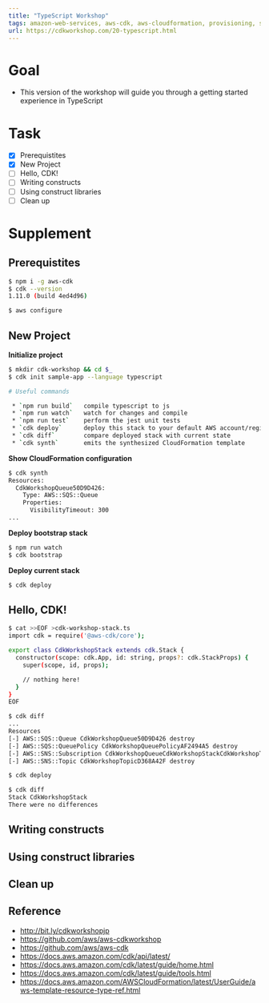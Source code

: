 ```yaml
---
title: "TypeScript Workshop"
tags: amazon-web-services, aws-cdk, aws-cloudformation, provisioning, software-deployment
url: https://cdkworkshop.com/20-typescript.html
---
```


# Goal
- This version of the workshop will guide you through a getting started experience in TypeScript

# Task
- [x] Prerequistites
- [x] New Project
- [ ] Hello, CDK!
- [ ] Writing constructs
- [ ] Using construct libraries
- [ ] Clean up

# Supplement
## Prerequistites
```sh
$ npm i -g aws-cdk
$ cdk --version
1.11.0 (build 4ed4d96)

$ aws configure
```

## New Project
**Initialize project**
```sh
$ mkdir cdk-workshop && cd $_
$ cdk init sample-app --language typescript

# Useful commands

 * `npm run build`   compile typescript to js
 * `npm run watch`   watch for changes and compile
 * `npm run test`    perform the jest unit tests
 * `cdk deploy`      deploy this stack to your default AWS account/region
 * `cdk diff`        compare deployed stack with current state
 * `cdk synth`       emits the synthesized CloudFormation template
```

**Show CloudFormation configuration**
```sh
$ cdk synth
Resources:
  CdkWorkshopQueue50D9D426:
    Type: AWS::SQS::Queue
    Properties:
      VisibilityTimeout: 300
...
```

**Deploy bootstrap stack**
```sh
$ npm run watch
$ cdk bootstrap
```

**Deploy current stack**
```sh
$ cdk deploy
```

## Hello, CDK!
```sh
$ cat >>EOF >cdk-workshop-stack.ts
import cdk = require('@aws-cdk/core');

export class CdkWorkshopStack extends cdk.Stack {
  constructor(scope: cdk.App, id: string, props?: cdk.StackProps) {
    super(scope, id, props);

    // nothing here!
  }
}
EOF

$ cdk diff
...
Resources
[-] AWS::SQS::Queue CdkWorkshopQueue50D9D426 destroy
[-] AWS::SQS::QueuePolicy CdkWorkshopQueuePolicyAF2494A5 destroy
[-] AWS::SNS::Subscription CdkWorkshopQueueCdkWorkshopStackCdkWorkshopTopicD7BE96438B5AD106 destroy
[-] AWS::SNS::Topic CdkWorkshopTopicD368A42F destroy

$ cdk deploy

$ cdk diff
Stack CdkWorkshopStack
There were no differences
```

## Writing constructs
## Using construct libraries
## Clean up

## Reference
- http://bit.ly/cdkworkshopjp
- https://github.com/aws/aws-cdkworkshop
- https://github.com/aws/aws-cdk
- https://docs.aws.amazon.com/cdk/api/latest/
- https://docs.aws.amazon.com/cdk/latest/guide/home.html
- https://docs.aws.amazon.com/cdk/latest/guide/tools.html
- https://docs.aws.amazon.com/AWSCloudFormation/latest/UserGuide/aws-template-resource-type-ref.html
